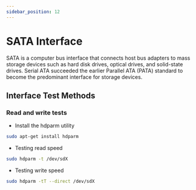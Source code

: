 ```yaml
---
sidebar_position: 12
---
```


# SATA Interface

SATA is a computer bus interface that connects host bus adapters to mass storage devices such as hard disk drives, optical drives, and solid-state drives. Serial ATA succeeded the earlier Parallel ATA (PATA) standard to become the predominant interface for storage devices.

## Interface Test Methods

### Read and write tests

- Install the hdparm utility

```bash
sudo apt-get install hdparm
```

- Testing read speed

```bash
sudo hdparm -t /dev/sdX
```

- Testing write speed

```bash
sudo hdparm -tT --direct /dev/sdX
```
